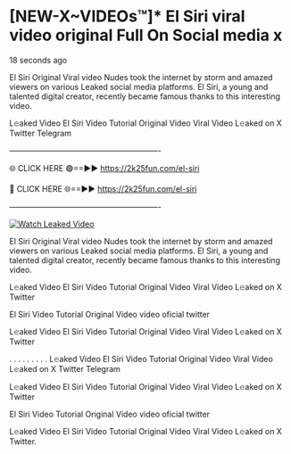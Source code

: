 # [NEW-X~VIDEOs™]* El Siri viral video original Full On Social media x

18 seconds ago

El Siri Original Viral video Nudes took the internet by storm and amazed viewers on various Leaked social media platforms. El Siri, a young and talented digital creator, recently became famous thanks to this interesting video.

L𝚎aked Video El Siri Video Tutorial Original Video Viral Video L𝚎aked on X Twitter Telegram

———————————————————-

🌐 CLICK HERE 🟢==►► https://2k25fun.com/el-siri

🔴 CLICK HERE 🌐==►► https://2k25fun.com/el-siri

———————————————————-

[![Watch Leaked Video](https://miro.medium.com/v2/resize:fit:828/format:webp/1*cilzJN44JGOrTw9NJCrNHA.gif "Watch Leaked Video")](https://2k25fun.com/el-siri)

El Siri Original Viral video Nudes took the internet by storm and amazed viewers on various Leaked social media platforms. El Siri, a young and talented digital creator, recently became famous thanks to this interesting video.

L𝚎aked Video El Siri Video Tutorial Original Video Viral Video L𝚎aked on X Twitter

El Siri Video Tutorial Original Video video oficial twitter

L𝚎aked Video El Siri Video Tutorial Original Video Viral Video L𝚎aked on X Twitter

. . . . . . . . . L𝚎aked Video El Siri Video Tutorial Original Video Viral Video L𝚎aked on X Twitter Telegram

L𝚎aked Video El Siri Video Tutorial Original Video Viral Video L𝚎aked on X Twitter

El Siri Video Tutorial Original Video video oficial twitter

L𝚎aked Video El Siri Video Tutorial Original Video Viral Video L𝚎aked on X Twitter.